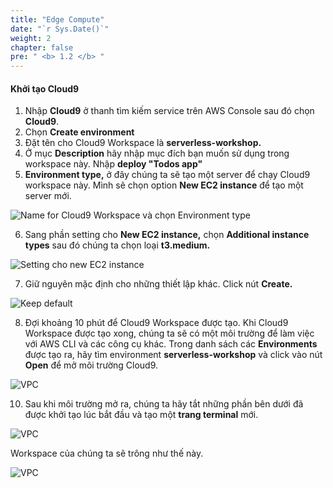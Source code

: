 ```yaml
---
title: "Edge Compute"
date: "`r Sys.Date()`"
weight: 2
chapter: false
pre: " <b> 1.2 </b> "
---
```


#### Khởi tạo Cloud9

1. Nhập **Cloud9** ở thanh tìm kiếm service trên AWS Console sau đó chọn **Cloud9**.
2. Chọn **Create environment**
3. Đặt tên cho Cloud9 Workspace là **serverless-workshop.**
4. Ở mục **Description** hãy nhập mục đích bạn muốn sử dụng trong workspace này. Nhập **deploy "Todos app"**
5. **Environment type,** ở đây chúng ta sẽ tạo một server để chạy Cloud9 workspace này. Mình sẽ chọn option **New EC2 instance** để tạo một server mới.

![Name for Cloud9 Workspace và chọn Environment type](/images/2.prerequisite/2.1-createcloud9workspace/2.1-1.png)

6. Sang phần setting cho **New EC2 instance,** chọn **Additional instance types** sau đó chúng ta chọn loại **t3.medium.**

![Setting cho new EC2 instance](/images/2.prerequisite/2.1-createcloud9workspace/2.1-2.png)

7. Giữ nguyên mặc định cho những thiết lập khác. Click nút **Create.**

![Keep default](/images/2.prerequisite/2.1-createcloud9workspace/2.1-3.png)

8. Đợi khoảng 10 phút để Cloud9 Workspace được tạo. Khi Cloud9 Workspace được tạo xong, chúng ta sẽ có một môi trường để làm việc với AWS CLI và các công cụ khác. Trong danh sách các **Environments** được tạo ra, hãy tìm environment **serverless-workshop** và click vào nút **Open** để mở môi trường Cloud9.

![VPC](/images/2.prerequisite/2.1-createcloud9workspace/2.1-4.png)

10. Sau khi môi trường mở ra, chúng ta hãy tắt những phần bên dưới đã được khởi tạo lúc bắt đầu và tạo một **trang terminal** mới.

![VPC](/images/2.prerequisite/2.1-createcloud9workspace/2.1-5.png)

Workspace của chúng ta sẽ trông như thế này.

![VPC](/images/2.prerequisite/2.1-createcloud9workspace/createcloud9-6.png)
